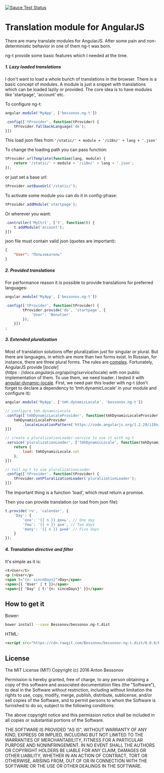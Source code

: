 [![Sauce Test Status](https://saucelabs.com/browser-matrix/Bessonov.svg)](https://saucelabs.com/u/Bessonov)

# Translation module for AngularJS

There are many translate modules for AngularJS. After some pain and non-deterministic behavior in one of them ng-t was born.

ng-t provide some basic features which I needed at the time.

##### 1. Lazy loaded translations

I don't want to load a whole bunch of translations in the browser. There is a basic concept of modules.
A module is just a snippet with translations which can be loaded lazily or provided.
The core idea is to have modules like 'startpage', 'account' etc.

To configure ng-t:

```javascript
angular.module('MyApp', ['bessonov.ng-t'])

.config(['tProvider', function(tProvider) {
	tProvider.fallbackLanguage('de');
}])
```

This load json files from ``` '/static/' + module + '/i18n/' + lang + '.json' ```

To change the loading path you can pass function:
```javascript
tProvider.urlTemplate(function(lang, module) {
	return '/static/' + module + '/i18n/' + lang + '.json';
});
```
or just set a base url:
```javascript
tProvider.setBaseUrl('/static/');
```


To activate some module you can do it in config-phase:
```javascript
tProvider.addModule('startpage');
```

Or wherever you want:

```javascript
.controller('MyCtrl', ['t', function(t) {
	t.addModule('account');
}])
```

json file must contain valid json (quotes are important):
```json
{
	"User": "Пользователь"
}
```

##### 2. Provided translations

For performance reason it is possible to provide translations for preferred languages:

```javascript
angular.module('MyApp', ['bessonov.ng-t'])

.config(['tProvider', function(tProvider) {
		tProvider.provide('de', 'startpage', {
			'User': 'Benutzer'
		});
	}])
;
```

##### 3. Extended pluralization

Most of translation solutions offer pluralization just for singular or plural.
But there are languages, in which are more than two forms exist.
In Russian, for instance, there are three plural forms.
The rules are [complex](http://www.unicode.org/cldr/charts/latest/supplemental/language_plural_rules.html).
Fortunately, AngularJS provide [$locale](https://docs.angularjs.org/api/ng/service/$locale) with non public implementation of them.
To use them, we need loader. I tested it with [angular-dynamic-locale](https://github.com/lgalfaso/angular-dynamic-locale).
First, we need pair this loader with ng-t (don't forget to declare a dependency to 'tmh.dynamicLocale' in your module and configure it):

```javascript
angular.module('MyApp', ['tmh.dynamicLocale', 'bessonov.ng-t'])

// configure tmh.dynamicLocale
.config(['tmhDynamicLocaleProvider', function(tmhDynamicLocaleProvider) {
	tmhDynamicLocaleProvider
		.localeLocationPattern('https://code.angularjs.org/1.2.29/i18n/angular-locale_{{locale}}.js');
}])

// create a pluralizationLoader-service to use it with ng-t
.service('pluralizationLoader', ['tmhDynamicLocale', function(tmhDynamicLocale) {
	return {
		load: tmhDynamicLocale.set
	};
}])

// tell ng-t to use pluralizationLoader
.config(['tProvider', function(tProvider) {
	tProvider.setPluralizationLoader('pluralizationLoader');
}])

```
The important thing is a function 'load', which must return a promise.

Then you can provide translation (or load from json file):

```javascript
t.provide('ru', 'calendar', {
	'Day': {
		'one': '{{ n }} день', // One day
		'few': '{{ n }} дня', // Two days
		'many': '{{ n }} дней' // Five days
	}
});
```


##### 4. Translation directive and filter

It's simple as it is:

```html
<t>User</t>
<p t>User</p>
<span t="{n: sinceDays}">Day</span>
<span>{{ 'User' | t }}</span>
<span>{{ 'Day' | t:'{n: sinceDays}' }}</span>
```
## How to get it

Bower:
```bash
bower install --save Bessonov/bessonov.ng-t.dist
```
HTML:
```html
<script src="https://cdn.rawgit.com/Bessonov/bessonov.ng-t.dist/0.0.6/bessonov.ng-t.min.js"></script>
```

## License

The MIT License (MIT)
Copyright (c) 2016 Anton Bessonov

Permission is hereby granted, free of charge, to any person obtaining a copy of this software and associated documentation files (the "Software"), to deal in the Software without restriction, including without limitation the rights to use, copy, modify, merge, publish, distribute, sublicense, and/or sell copies of the Software, and to permit persons to whom the Software is furnished to do so, subject to the following conditions:

The above copyright notice and this permission notice shall be included in all copies or substantial portions of the Software.

THE SOFTWARE IS PROVIDED "AS IS", WITHOUT WARRANTY OF ANY KIND, EXPRESS OR IMPLIED, INCLUDING BUT NOT LIMITED TO THE WARRANTIES OF MERCHANTABILITY, FITNESS FOR A PARTICULAR PURPOSE AND NONINFRINGEMENT. IN NO EVENT SHALL THE AUTHORS OR COPYRIGHT HOLDERS BE LIABLE FOR ANY CLAIM, DAMAGES OR OTHER LIABILITY, WHETHER IN AN ACTION OF CONTRACT, TORT OR OTHERWISE, ARISING FROM, OUT OF OR IN CONNECTION WITH THE SOFTWARE OR THE USE OR OTHER DEALINGS IN THE SOFTWARE.
